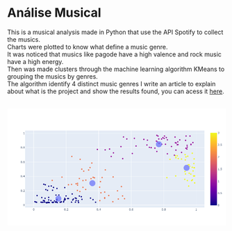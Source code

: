# Análise Musical

This is a musical analysis made in Python that use the API Spotify to collect the musics.  
Charts were plotted to know what define a music genre.  
It was noticed that musics like pagode have a high valence and rock music have a high energy.  
Then was made clusters through the machine learning algorithm KMeans to grouping the musics by genres.  
The algorithm identify 4 distinct music genres
I write an article to explain about what is the project and show the results found, you can acess it 
<a href="https://github.com/RafaelGasparoto/Analise_Musical/raw/main/An%C3%A1lise%20Musical_%20M%C3%A9todo%20de%20Agrupamento%20K-Means.pdf">here</a>.
            
<br>
<div align="center">
  <img src="https://github.com/RafaelGasparoto/Meu_Portifolio_2.0/blob/main/imagens/imagem-projeto-3.png" width=600px>
</div>
